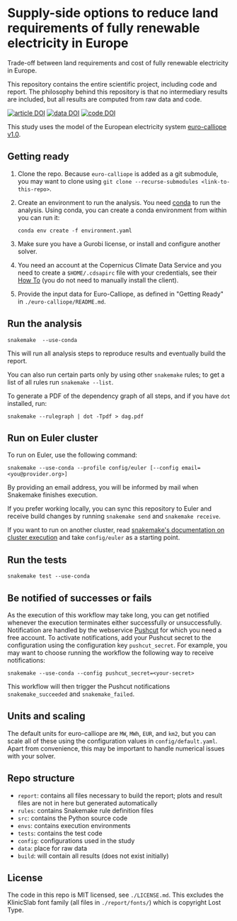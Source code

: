 # Supply-side options to reduce land requirements of fully renewable electricity in Europe

Trade-off between land requirements and cost of fully renewable electricity in Europe.

This repository contains the entire scientific project, including code and report. The philosophy behind this repository is that no intermediary results are included, but all results are computed from raw data and code.

[![article DOI](https://img.shields.io/badge/article-10.1371/journal.pone.0236958-blue)](https://doi.org/10.1371/journal.pone.0236958)
[![data DOI](https://img.shields.io/badge/data-10.5281%2Fzenodo.3707812-blue)](https://doi.org/10.5281/zenodo.3707812)
[![code DOI](https://img.shields.io/badge/code-10.5281%2Fzenodo.3956531-blue)](https://doi.org/10.5281/zenodo.3956531)

This study uses the model of the European electricity system [euro-calliope v1.0](https://zenodo.org/record/3949794).

## Getting ready

1. Clone the repo. Because `euro-calliope` is added as a git submodule, you may want to clone using `git clone --recurse-submodules <link-to-this-repo>`.

2. Create an environment to run the analysis. You need [conda](https://conda.io/docs/index.html) to run the analysis. Using conda, you can create a conda environment from within you can run it:

    `conda env create -f environment.yaml`

3. Make sure you have a Gurobi license, or install and configure another solver.

4. You need an account at the Copernicus Climate Data Service and you need to create a `$HOME/.cdsapirc` file with your credentials, see their [How To](https://cds.climate.copernicus.eu/api-how-to) (you do not need to manually install the client).

5. Provide the input data for Euro-Calliope, as defined in "Getting Ready" in  `./euro-calliope/README.md`.

## Run the analysis

    snakemake  --use-conda

This will run all analysis steps to reproduce results and eventually build the report.

You can also run certain parts only by using other `snakemake` rules; to get a list of all rules run `snakemake --list`.

To generate a PDF of the dependency graph of all steps, and if you have `dot` installed, run:

    snakemake --rulegraph | dot -Tpdf > dag.pdf

## Run on Euler cluster

To run on Euler, use the following command:

    snakemake --use-conda --profile config/euler [--config email=<you@provider.org>]

By providing an email address, you will be informed by mail when Snakemake finishes execution.

If you prefer working locally, you can sync this repository to Euler and receive build changes by running `snakemake send` and `snakemake receive`.

If you want to run on another cluster, read [snakemake's documentation on cluster execution](https://snakemake.readthedocs.io/en/stable/executable.html#cluster-execution) and take `config/euler` as a starting point.

## Run the tests

    snakemake test --use-conda

## Be notified of successes or fails

As the execution of this workflow may take long, you can get notified whenever the execution terminates either successfully or unsuccessfully. Notification are handled by the webservice [Pushcut](https://pushcut.io/) for which you need a free account. To activate notifications, add your Pushcut secret to the configuration using the configuration key `pushcut_secret`. For example, you may want to choose running the workflow the following way to receive notifications:

    snakemake --use-conda --config pushcut_secret=<your-secret>

This workflow will then trigger the Pushcut notifications `snakemake_succeeded` and `snakemake_failed`.

## Units and scaling

The default units for euro-calliope are `MW`, `MWh`, `EUR`, and `km2`, but you can scale all of these using the configuration values in `config/default.yaml`. Apart from convenience, this may be important to handle numerical issues with your solver.

## Repo structure

* `report`: contains all files necessary to build the report; plots and result files are not in here but generated automatically
* `rules`: contains Snakemake rule definition files
* `src`: contains the Python source code
* `envs`: contains execution environments
* `tests`: contains the test code
* `config`: configurations used in the study
* `data`: place for raw data
* `build`: will contain all results (does not exist initially)

## License

The code in this repo is MIT licensed, see `./LICENSE.md`. This excludes the KlinicSlab font family (all files in `./report/fonts/`) which is copyright Lost Type.
